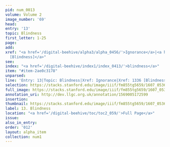 ```yaml
---
pid: num_0013
volume: Volume 2
image_number: '69'
head:
entry: '13'
topic: Blindness
first_letter: 1-25
page:
add:
xref: "<a href='/digital-beehive/alpha3/alpha_0456/'>Ignorance</a>|<a href='/digital-beehive/num6/num_1879/'>1336
  [Blindness]</a>"
see:
index: "<a href='/digital-beehive/index1/index_0413/'>blindness</a>"
item: "#item-2ae0c3178"
unparsed:
line: 'Entry: 13|Topic: Blindness|Xref: Ignorance|Xref: 1336 [Blindness]|Index: blindness|#item-2ae0c3178'
selection: https://stacks.stanford.edu/image/iiif/fm855tg5659/1607_0536/308,617,3099,533/full/0/default.jpg
full_image: https://stacks.stanford.edu/image/iiif/fm855tg5659/1607_0536/full/full/0/default.jpg
annotation_uri: http://dev.llgc.org.uk/annotation/1569005172599
insertion:
thumbnail: https://stacks.stanford.edu/image/iiif/fm855tg5659/1607_0536/308,617,600,180/250,/0/default.jpg
label: 13. Blindness
location: "<a href='/digital-beehive/toc/toc2_059/'>Full Page</a>"
issue:
also_in_entry:
order: '012'
layout: alpha_item
collection: num1
---
```

